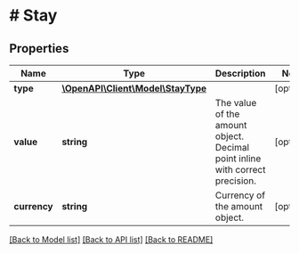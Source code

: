# # Stay

## Properties

Name | Type | Description | Notes
------------ | ------------- | ------------- | -------------
**type** | [**\OpenAPI\Client\Model\StayType**](StayType.md) |  | [optional]
**value** | **string** | The value of the amount object. Decimal point inline with correct precision. | [optional]
**currency** | **string** | Currency of the amount object. | [optional]

[[Back to Model list]](../../README.md#models) [[Back to API list]](../../README.md#endpoints) [[Back to README]](../../README.md)
